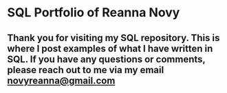 # SQL Portfolio of Reanna Novy
## Thank you for visiting my SQL repository. This is where I post examples of what I have written in SQL. If you have any questions or comments, please reach out to me via my email novyreanna@gmail.com
